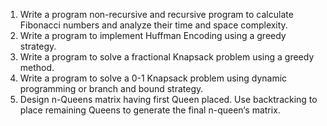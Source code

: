1. Write a program non-recursive and recursive program to calculate Fibonacci numbers and analyze their time and space complexity.
2. Write a program to implement Huffman Encoding using a greedy strategy.
3. Write a program to solve a fractional Knapsack problem using a greedy method.
4. Write a program to solve a 0-1 Knapsack problem using dynamic programming or branch and bound strategy.
5. Design n-Queens matrix having first Queen placed. Use backtracking to place remaining Queens to generate the final n-queen‘s matrix.
